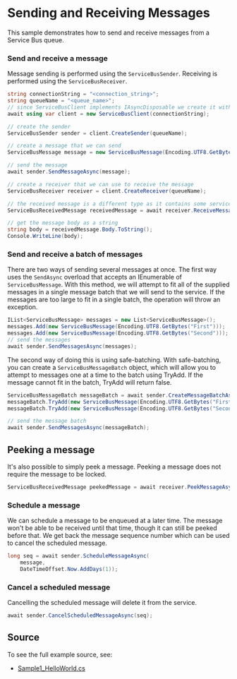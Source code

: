 # Sending and Receiving Messages

This sample demonstrates how to send and receive messages from a Service Bus queue.

### Send and receive a message

Message sending is performed using the `ServiceBusSender`. Receiving is performed using the 
`ServiceBusReceiver`.

```C# Snippet:ServiceBusSendAndReceive
string connectionString = "<connection_string>";
string queueName = "<queue_name>";
// since ServiceBusClient implements IAsyncDisposable we create it with "await using"
await using var client = new ServiceBusClient(connectionString);

// create the sender
ServiceBusSender sender = client.CreateSender(queueName);

// create a message that we can send
ServiceBusMessage message = new ServiceBusMessage(Encoding.UTF8.GetBytes("Hello world!"));

// send the message
await sender.SendMessageAsync(message);

// create a receiver that we can use to receive the message
ServiceBusReceiver receiver = client.CreateReceiver(queueName);

// the received message is a different type as it contains some service set properties
ServiceBusReceivedMessage receivedMessage = await receiver.ReceiveMessageAsync();

// get the message body as a string
string body = receivedMessage.Body.ToString();
Console.WriteLine(body);
```

### Send and receive a batch of messages

There are two ways of sending several messages at once. The first way uses the `SendAsync`
overload that accepts an IEnumerable of `ServiceBusMessage`. With this method, we will attempt to fit all of
the supplied messages in a single message batch that we will send to the service. If the messages are too large
to fit in a single batch, the operation will throw an exception.

```C# Snippet:ServiceBusSendAndReceiveBatch
IList<ServiceBusMessage> messages = new List<ServiceBusMessage>();
messages.Add(new ServiceBusMessage(Encoding.UTF8.GetBytes("First")));
messages.Add(new ServiceBusMessage(Encoding.UTF8.GetBytes("Second")));
// send the messages
await sender.SendMessagesAsync(messages);
```
The second way of doing this is using safe-batching. With safe-batching, you can create a `ServiceBusMessageBatch` object,
which will allow you to attempt to messages one at a time to the batch using TryAdd. If the message cannot fit in the batch,
TryAdd will return false.

```C# Snippet:ServiceBusSendAndReceiveSafeBatch
ServiceBusMessageBatch messageBatch = await sender.CreateMessageBatchAsync();
messageBatch.TryAdd(new ServiceBusMessage(Encoding.UTF8.GetBytes("First")));
messageBatch.TryAdd(new ServiceBusMessage(Encoding.UTF8.GetBytes("Second")));

// send the message batch
await sender.SendMessagesAsync(messageBatch);
```

## Peeking a message

It's also possible to simply peek a message. Peeking a message does not require the message to be locked.

```C# Snippet:ServiceBusPeek
ServiceBusReceivedMessage peekedMessage = await receiver.PeekMessageAsync();
```

### Schedule a message

We can schedule a message to be enqueued at a later time. The message won't be able to be received
until that time, though it can still be peeked before that. We get back the message sequence number
which can be used to cancel the scheduled message.

```C# Snippet:ServiceBusSchedule
long seq = await sender.ScheduleMessageAsync(
    message,
    DateTimeOffset.Now.AddDays(1));
```

### Cancel a scheduled message

Cancelling the scheduled message will delete it from the service.

```C# Snippet:ServiceBusCancelScheduled
await sender.CancelScheduledMessageAsync(seq);
```

## Source

To see the full example source, see:

* [Sample1_HelloWorld.cs](../tests/Samples/Sample01_HelloWorld.cs)
